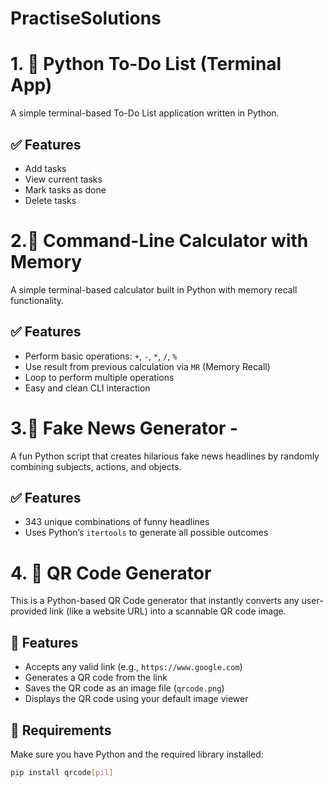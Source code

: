 # PractiseSolutions
# 1. 📝 Python To-Do List (Terminal App)

A simple terminal-based To-Do List application written in Python.

## ✅ Features
- Add tasks
- View current tasks
- Mark tasks as done
- Delete tasks


# 2.🧮 Command-Line Calculator with Memory

A simple terminal-based calculator built in Python with memory recall functionality.

## ✅ Features
- Perform basic operations: `+`, `-`, `*`, `/`, `%`
- Use result from previous calculation via `MR` (Memory Recall)
- Loop to perform multiple operations
- Easy and clean CLI interaction

 # 3.📰 **Fake News Generator -**


A fun Python script that creates hilarious fake news headlines by randomly combining subjects, actions, and objects.


## ✅ Features
- 343 unique combinations of funny headlines
- Uses Python’s `itertools` to generate all possible outcomes

# 4. 🧾 QR Code Generator

This is a Python-based QR Code generator that instantly converts any user-provided link (like a website URL) into a scannable QR code image.

## 🚀 Features

- Accepts any valid link (e.g., `https://www.google.com`)
- Generates a QR code from the link
- Saves the QR code as an image file (`qrcode.png`)
- Displays the QR code using your default image viewer

## 🧰 Requirements

Make sure you have Python and the required library installed:

```bash
pip install qrcode[pil]



